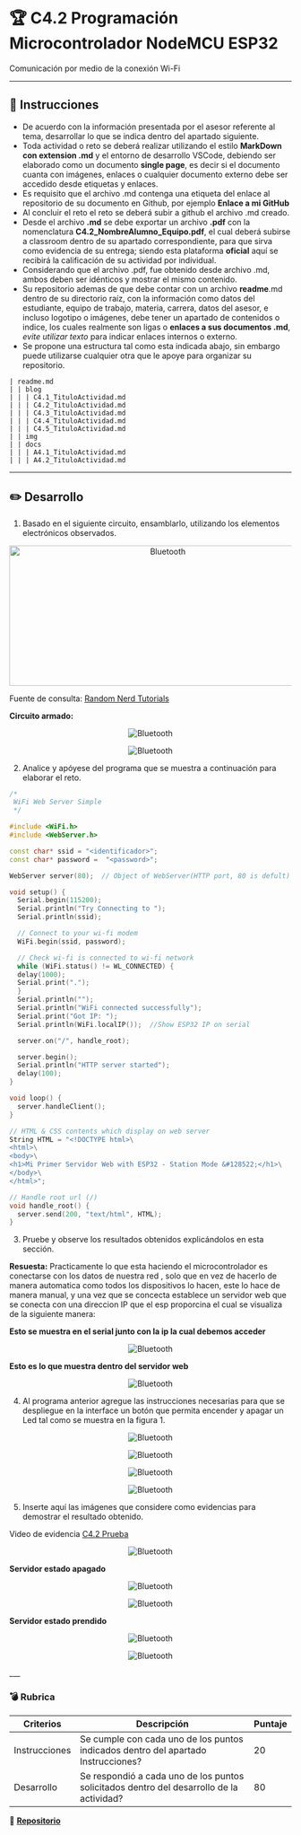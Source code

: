 # :trophy: C4.2 Programación Microcontrolador NodeMCU ESP32

Comunicación por medio de la conexión Wi-Fi

___

## :blue_book: Instrucciones

- De acuerdo con la información presentada por el asesor referente al tema, desarrollar lo que se indica dentro del apartado siguiente.
- Toda actividad o reto se deberá realizar utilizando el estilo **MarkDown con extension .md** y el entorno de desarrollo VSCode, debiendo ser elaborado como un documento **single page**, es decir si el documento cuanta con imágenes, enlaces o cualquier documento externo debe ser accedido desde etiquetas y enlaces.
- Es requisito que el archivo .md contenga una etiqueta del enlace al repositorio de su documento en Github, por ejemplo **Enlace a mi GitHub**
- Al concluir el reto el reto se deberá subir a github el archivo .md creado.
- Desde el archivo **.md** se debe exportar un archivo **.pdf** con la nomenclatura **C4.2_NombreAlumno_Equipo.pdf**, el cual deberá subirse a classroom dentro de su apartado correspondiente, para que sirva como evidencia de su entrega; siendo esta plataforma **oficial** aquí se recibirá la calificación de su actividad por individual.
- Considerando que el archivo .pdf, fue obtenido desde archivo .md, ambos deben ser idénticos y mostrar el mismo contenido.
- Su repositorio ademas de que debe contar con un archivo **readme**.md dentro de su directorio raíz, con la información como datos del estudiante, equipo de trabajo, materia, carrera, datos del asesor, e incluso logotipo o imágenes, debe tener un apartado de contenidos o indice, los cuales realmente son ligas o **enlaces a sus documentos .md**, _evite utilizar texto_ para indicar enlaces internos o externo.
- Se propone una estructura tal como esta indicada abajo, sin embargo puede utilizarse cualquier otra que le apoye para organizar su repositorio.  


``` 
| readme.md
| | blog
| | | C4.1_TituloActividad.md
| | | C4.2_TituloActividad.md
| | | C4.3_TituloActividad.md
| | | C4.4_TituloActividad.md
| | | C4.5_TituloActividad.md
| | img
| | docs
| | | A4.1_TituloActividad.md
| | | A4.2_TituloActividad.md
```
___

## :pencil2: Desarrollo

1. Basado en el siguiente circuito, ensamblarlo, utilizando los elementos electrónicos observados.

<p align="center">
    <img alt="Bluetooth" src="../img/C4.x_ESP32_BluetoothLed.png" width=550 height=250>
</p>

Fuente de consulta: [Random Nerd Tutorials]()
 
**Circuito armado:**

<p align="center">
    <img alt="Bluetooth" src="../img/C4.2_Circuito.jpg" width= height=>
</p>

<p align="center">
    <img alt="Bluetooth" src="../img/C4.2_Circuito1.jpg" width= height=>
</p>

2. Analice y apóyese del programa que se muestra a continuación para elaborar el reto.

```C++
/*
 WiFi Web Server Simple
 */

#include <WiFi.h>
#include <WebServer.h>

const char* ssid = "<identificador>";
const char* password =  "<password>";

WebServer server(80);  // Object of WebServer(HTTP port, 80 is defult)

void setup() {
  Serial.begin(115200);
  Serial.println("Try Connecting to ");
  Serial.println(ssid);

  // Connect to your wi-fi modem
  WiFi.begin(ssid, password);

  // Check wi-fi is connected to wi-fi network
  while (WiFi.status() != WL_CONNECTED) {
  delay(1000);
  Serial.print(".");
  }
  Serial.println("");
  Serial.println("WiFi connected successfully");
  Serial.print("Got IP: ");
  Serial.println(WiFi.localIP());  //Show ESP32 IP on serial

  server.on("/", handle_root);

  server.begin();
  Serial.println("HTTP server started");
  delay(100); 
}

void loop() {
  server.handleClient();
}

// HTML & CSS contents which display on web server
String HTML = "<!DOCTYPE html>\
<html>\
<body>\
<h1>Mi Primer Servidor Web with ESP32 - Station Mode &#128522;</h1>\
</body>\
</html>";

// Handle root url (/)
void handle_root() {
  server.send(200, "text/html", HTML);
}
```

3. Pruebe y observe los resultados obtenidos explicándolos en esta sección.
   
**Resuesta:** Practicamente lo que esta haciendo el microcontrolador es conectarse con los datos de nuestra red , solo que en vez de hacerlo de manera automatica como todos los dispositivos lo hacen, este lo hace de manera manual, y una vez que se concecta establece un servidor web que se conecta con una direccion IP que el esp proporcina el cual se visualiza de la siguiente manera:

**Esto se muestra en el serial junto con la ip la cual debemos acceder**
<p align="center">
    <img alt="Bluetooth" src="../img/C4.2_practica.PNG" width= height=>
</p>

**Esto es lo que muestra dentro del servidor web**

<p align="center">
    <img alt="Bluetooth" src="../img/C4.2_prueba.PNG" width= height=>
</p>




4. Al programa anterior agregue las instrucciones necesarias para que se despliegue en la interface un botón que permita encender y apagar un Led tal como se muestra en la figura 1.

<p align="center">
    <img alt="Bluetooth" src="../img/C4.2_Codigo.PNG" width= height=>
</p>

<p align="center">
    <img alt="Bluetooth" src="../img/C4.2_Codigo1.PNG" width= height=>
</p>

<p align="center">
    <img alt="Bluetooth" src="../img/C4.2_Codigo2.PNG" width= height=>
</p>

<p align="center">
    <img alt="Bluetooth" src="../img/C4.2_Codigo3.PNG" width= height=>
</p>

5. Inserte aquí las imágenes que considere como evidencias para demostrar el resultado obtenido.

Video de evidencia [C4.2 Prueba](https://youtu.be/XWrF3YtfTyw)


<p align="center">
    <img alt="Bluetooth" src="../img/C4.2_serial.PNG" width= height=>
</p>

**Servidor estado apagado**

<p align="center">
    <img alt="Bluetooth" src="../img/C4.2_web.PNG" width= height=>
</p>

<p align="center">
    <img alt="Bluetooth" src="../img/C4.2_Apagado.jpg" width= height=>
</p>

**Servidor estado prendido**

<p align="center">
    <img alt="Bluetooth" src="../img/C4.2_webon.PNG" width= height=>
</p>

<p align="center">
    <img alt="Bluetooth" src="../img/C4.2_Prendido.jpg" width= height=>
</p>
___

### :bomb: Rubrica

| Criterios     | Descripción                                                                                  | Puntaje |
| ------------- | -------------------------------------------------------------------------------------------- | ------- |
| Instrucciones | Se cumple con cada uno de los puntos indicados dentro del apartado Instrucciones?            | 20 |
| Desarrollo    | Se respondió a cada uno de los puntos solicitados dentro del desarrollo de la actividad?     | 80      |

:rotating_light: [**Repositorio**](https://github.com/MartinHQ23/SistemasProgramables)
